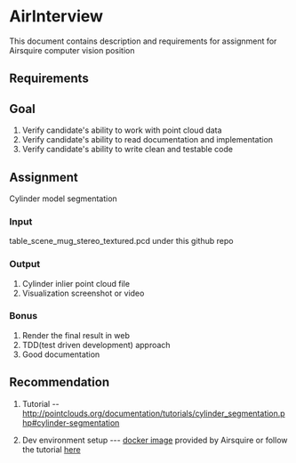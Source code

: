 # AirInterview
This document contains description and requirements for assignment for Airsquire computer vision position

## Requirements

## Goal

1. Verify candidate's ability to work with point cloud data
2. Verify candidate's ability to read documentation and implementation
3. Verify candidate's ability to write clean and testable code

## Assignment

Cylinder model segmentation

### Input 

table_scene_mug_stereo_textured.pcd under this github repo

### Output

1. Cylinder inlier point cloud file
2. Visualization screenshot or video

### Bonus

1. Render the final result in web
2. TDD(test driven development) approach
3. Good documentation

## Recommendation

1. Tutorial -- http://pointclouds.org/documentation/tutorials/cylinder_segmentation.php#cylinder-segmentation

2. Dev environment setup --- [docker image](https://github.com/Airsquire/PCL-Docker) provided by Airsquire or follow the tutorial [here](http://pointclouds.org/documentation/tutorials/)